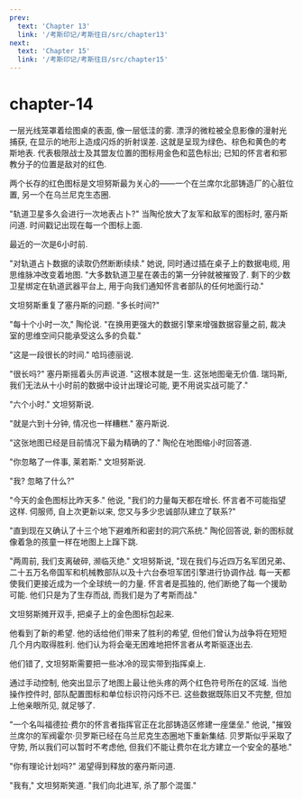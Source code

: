 ```yaml
---
prev:
  text: 'Chapter 13'
  link: '/考斯印记/考斯往日/src/chapter13'
next:
  text: 'Chapter 15'
  link: '/考斯印记/考斯往日/src/chapter15'
---
```


# chapter-14

一层光线笼罩着绘图桌的表面, 像一层低洼的雾. 漂浮的微粒被全息影像的漫射光捕获, 在显示的地形上造成闪烁的折射误差. 这就是呈现为绿色、棕色和黄色的考斯地表. 代表极限战士及其盟友位置的图标用金色和蓝色标出; 已知的怀言者和邪教分子的位置是敌对的红色.

两个长存的红色图标是文坦努斯最为关心的——一个在兰席尔北部铸造厂的心脏位置, 另一个在乌兰尼克生态圈.

"轨道卫星多久会进行一次地表占卜?" 当陶伦放大了友军和敌军的图标时, 塞丹斯问道. 时间戳记出现在每一个图标上面.

最近的一次是6小时前.

"对轨道占卜数据的读取仍然断断续续." 她说, 同时通过插在桌子上的数据电缆, 用思维脉冲改变着地图. "大多数轨道卫星在袭击的第一分钟就被摧毁了. 剩下的少数卫星绑定在轨道武器平台上, 用于向我们通知怀言者部队的任何地面行动."

文坦努斯重复了塞丹斯的问题. "多长时间?"

"每十个小时一次," 陶伦说. "在换用更强大的数据引擎来增强数据容量之前, 裁决室的思维空间只能承受这么多的负载."

"这是一段很长的时间." 哈玛德丽说.

"很长吗?" 塞丹斯摇着头厉声说道. "这根本就是一生. 这张地图毫无价值. 瑞玛斯, 我们无法从十小时前的数据中设计出理论可能, 更不用说实战可能了."

"六个小时." 文坦努斯说.

"就是六到十分钟, 情况也一样糟糕." 塞丹斯说.

"这张地图已经是目前情况下最为精确的了." 陶伦在地图缩小时回答道.

"你忽略了一件事, 莱若斯." 文坦努斯说.

"我? 忽略了什么?"

"今天的金色图标比昨天多." 他说, "我们的力量每天都在增长. 怀言者不可能指望这样. 伺服师, 自上次更新以来, 您又与多少忠诚部队建立了联系?"

"直到现在又确认了十三个地下避难所和密封的洞穴系统." 陶伦回答说, 新的图标就像着急的孩童一样在地图上上蹿下跳.

"两周前, 我们支离破碎, 濒临灭绝." 文坦努斯说, "现在我们与近四万名军团兄弟、二十五万名帝国军和机械教部队以及十六台泰坦军团引擎进行协调作战. 每一天都使我们更接近成为一个全球统一的力量. 怀言者是孤独的, 他们断绝了每一个援助可能. 他们只是为了生存而战, 而我们是为了考斯而战."

文坦努斯摊开双手, 把桌子上的金色图标包起来.

他看到了新的希望. 他的话给他们带来了胜利的希望, 但他们曾认为战争将在短短几个月内取得胜利. 他们认为将会毫无困难地把怀言者从考斯驱逐出去.

他们错了, 文坦努斯需要把一些冰冷的现实带到指挥桌上.

通过手动控制, 他突出显示了地图上最让他头疼的两个红色符号所在的区域. 当他操作控件时, 部队配置图标和单位标识符闪烁不已. 这些数据既陈旧又不完整, 但加上他亲眼所见, 就足够了.

"一个名叫福德拉·费尔的怀言者指挥官正在北部铸造区修建一座堡垒." 他说, "摧毁兰席尔的军阀霍尔·贝罗斯已经在乌兰尼克生态圈地下重新集结. 贝罗斯似乎采取了守势, 所以我们可以暂时不考虑他, 但我们不能让费尔在北方建立一个安全的基地."

"你有理论计划吗?" 渴望得到释放的塞丹斯问道.

"我有," 文坦努斯笑道. "我们向北进军, 杀了那个混蛋."
